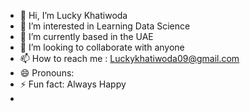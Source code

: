 - 👋 Hi, I’m Lucky Khatiwoda
- 👀 I’m interested in Learning Data Science 
- 🌱 I’m currently based in the UAE
- 💞️ I’m looking to collaborate with anyone
- 📫 How to reach me : Luckykhatiwoda09@gmail.com
- 😄 Pronouns: 
- ⚡ Fun fact: Always Happy
- 

<!---
LuckyKhatiwoda/LuckyKhatiwoda is a ✨ special ✨ repository because its `README.md` (this file) appears on your GitHub profile.
You can click the Preview link to take a look at your changes.
--->
